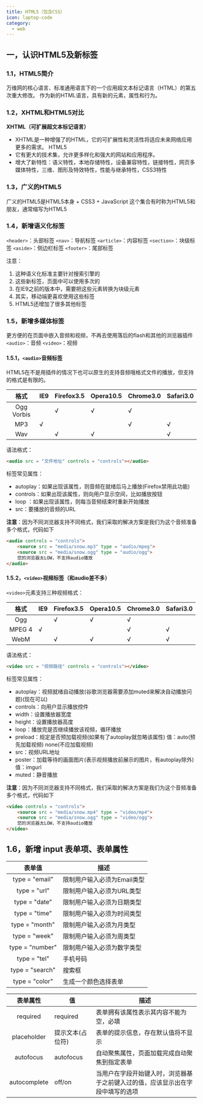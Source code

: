 ```yaml
---
title: HTML5（包含CSS）
icon: laptop-code
category:
  - web
---
```


## 一，认识HTML5及新标签
### 1.1，HTML5简介
万维网的核心语言、标准通用语言下的一个应用超文本标记语言（HTML）的第五次重大修改。
作为新的HTML语言，具有新的元素，属性和行为。
### 1.2，XHTML和HTML5对比
**XHTML（可扩展超文本标记语言）**
- XHTML是一种增强了的HTML，它的可扩展性和灵活性将适应未来网络应用更多的需求。
  HTML5
- 它有更大的技术集，允许更多样化和强大的网站和应用程序。
- 增大了新特性：语义特性，本地存储特性，设备兼容特性，链接特性，网页多媒体特性，三维、图形及特效特性，性能与继承特性，CSS3特性
### 1.3，广义的HTML5
广义的HTML5是HTML5本身 + CSS3 + JavaScript
这个集合有时称为HTML5和朋友，通常缩写为HTML5
### 1.4，新增语义化标签
`<header>`：头部标签
`<nav>`：导航标签
`<article>`：内容标签
`<section>`：块级标签
`<aside>`：侧边栏标签
`<footer>`：尾部标签

注意：
1. 这种语义化标准主要针对搜索引擎的
2. 这些新标签，页面中可以使用多次的
3. 在IE9之前的版本中，需要把这些元素转换为块级元素
4. 其实，移动端更喜欢使用这些标签
5. HTML5还增加了很多其他标签
### 1.5，新增多媒体标签
更方便的在页面中嵌入音频和视频，不再去使用落后的flash和其他的浏览器插件
`<audio>`：音频
`<video>`：视频

#### 1.5.1，`<audio>`音频标签
HTML5在不是用插件的情况下也可以原生的支持音频哦格式文件的播放，但支持的格式是有限的。

|             格式            | IE9 | Firefox3.5 | Opera10.5 | Chrome3.0 | Safari3.0 |
|:---------------------------:|-----|------------|-----------|-----------|-----------|
|          Ogg Vorbis         |     | √          | √         | √         |           |
|             MP3             | √   |            |           | √         | √         |
|             Wav             |     | √          | √         |           | √         |
语法格式：
```html
<audio src = "文件地址" controls = "controls"></audio>
```

标签常见属性：
- autoplay：如果出现该属性，则音频在就绪后马上播放(Firefox禁用此功能)
- controls：如果出现该属性，则向用户显示空间，比如播放按钮
- loop	：如果出现该属性，则每当音频结束时重新开始播放
- src：要播放的音频的URL

**注意**：因为不同浏览器支持不同格式，我们采取的解决方案是我们为这个音频准备多个格式，代码如下
```html
<audio controls = "controls">
	<source src = "media/snow.mp3" type = "audio/mpeg">
	<source src = "media/snow.ogg" type = "audio/ogg">
	您的浏览器太LOW，不支持audio播放
</audio>
```
#### 1.5.2，`<video>`视频标签（和audio差不多）
`<video>`元素支持三种视频格式：

|  格式  | IE9 | Firefox3.5 | Opera10.5 | Chrome3.0 | Safari3.0 |
|:------:|-----|------------|-----------|-----------|-----------|
|   Ogg  |     | √          | √         | √         |           |
| MPEG 4 | √   |            |           | √         | √         |
|  WebM  |     | √          | √         | √         | √         |
语法格式：
```html
<video src = "视频路径" controls = "controls"></video>
```

标签常见属性：
- autoplay：视频就绪自动播放(谷歌浏览器需要添加muted来解决自动播放问题)(现在可以)
- controls：向用户显示播放控件
- width：设置播放器宽度
- height：设置播放器高度
- loop：播放完是否继续播放该视频，循环播放
- preload：规定是否预加载视频(如果有了autoplay就忽略该属性)	值：auto(预先加载视频)	none(不应加载视频)
- src：视频URL地址
- poster：加载等待的画面图片(表示视频播放前展示的图片，有autoplay除外)	值：imgurl
- muted：静音播放

**注意**：因为不同浏览器支持不同格式，我们采取的解决方案是我们为这个音频准备多个格式，代码如下
```html
<video controls = "controls">
	<source src = "media/snow.mp4" type = "video/mp4">
	<source src = "media/snow.ogg" type = "video/ogg">
	您的浏览器太LOW，不支持audio播放
</video>
```
## 1.6，新增 input 表单项、表单属性
|      表单值     | 描述                        |
|:---------------:|-----------------------------|
|  type = "email" | 限制用户输入必须为Email类型 |
|   type = "url"  | 限制用户输入必须为URL类型   |
|  type = "date"  | 限制用户输入必须为日期类型  |
| type = "time"   | 限制用户输入必须为时间类型  |
| type = "month"  | 限制用户输入必须为月类型    |
| type = "week"   | 限制用户输入必须为周类型    |
| type = "number" | 限制用户输入必须为数字类型  |
| type = "tel"    | 手机号码                    |
| type = "search" | 搜索框                      |
| type = "color"  | 生成一个颜色选择表单        |

|     表单属性     | 值         | 描述                                      |
| :----------: | --------- | --------------------------------------- |
|   required   | required  | 表单拥有该属性表示其内容不能为空，必填                     |
| placeholder  | 提示文本(占位符) | 表单的提示信息，存在默认值将不显示                       |
|  autofocus   | autofocus | 自动聚焦属性，页面加载完成自动聚焦到指定表单                  |
| autocomplete | off/on    | 当用户在字段开始键入时，浏览器基于之前键入过的值，应该显示出在字段中填写的选项 |